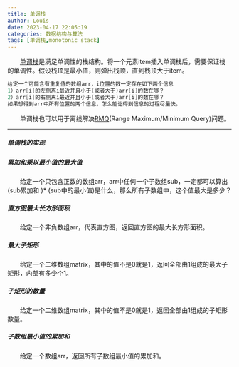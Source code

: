 ```yaml
---
title: 单调栈
author: Louis
date: 2023-04-17 22:05:19
categories: 数据结构与算法
tags: [单调栈,monotonic stack]
---
```

&emsp;&emsp;[单调栈](https://oi-wiki.org/ds/monotonous-stack/)是满足单调性的栈结构。将一个元素item插入单调栈后，需要保证栈的单调性。假设栈顶是最小值，则弹出栈顶，直到栈顶大于item。

```Java
给定一个可能含有重复值的数组arr，i位置的数一定存在如下两个信息
1）arr[i]的左侧离i最近并且小于(或者大于)arr[i]的数在哪？
2）arr[i]的右侧离i最近并且小于(或者大于)arr[i]的数在哪？
如果想得到arr中所有位置的两个信息，怎么能让得到信息的过程尽量快。
```

&emsp;&emsp;单调栈也可以用于离线解决[RMQ](https://oi-wiki.org/topic/rmq/)(Range Maximum/Minimum Query)问题。

---

##### 单调栈的实现

##### 累加和乘以最小值的最大值

&emsp;&emsp;给定一个只包含正数的数组arr，arr中任何一个子数组sub，一定都可以算出(sub累加和 )* (sub中的最小值)是什么，那么所有子数组中，这个值最大是多少？

##### 直方图最大长方形面积

&emsp;&emsp;给定一个非负数组arr，代表直方图，返回直方图的最大长方形面积。

##### 最大子矩形

&emsp;&emsp;给定一个二维数组matrix，其中的值不是0就是1，返回全部由1组成的最大子矩形，内部有多少个1。

##### 子矩形的数量

&emsp;&emsp;给定一个二维数组matrix，其中的值不是0就是1，返回全部由1组成的子矩形数量。

##### 子数组最小值的累加和

&emsp;&emsp;给定一个数组arr，返回所有子数组最小值的累加和。
